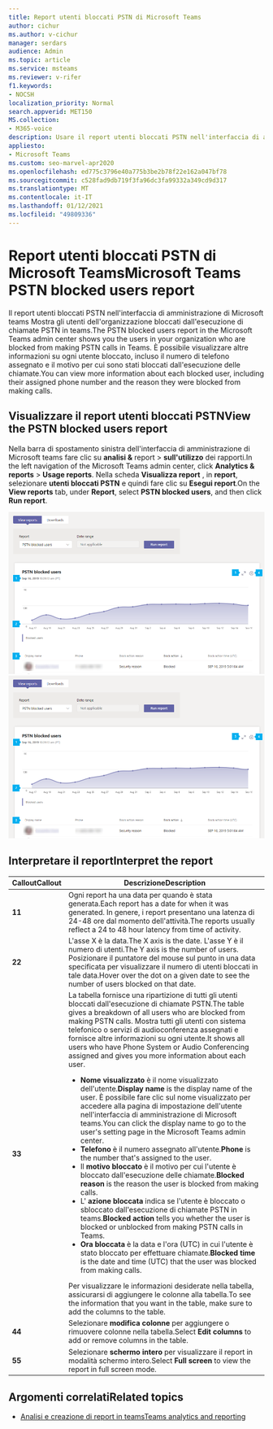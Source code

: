 ```yaml
---
title: Report utenti bloccati PSTN di Microsoft Teams
author: cichur
ms.author: v-cichur
manager: serdars
audience: Admin
ms.topic: article
ms.service: msteams
ms.reviewer: v-rifer
f1.keywords:
- NOCSH
localization_priority: Normal
search.appverid: MET150
MS.collection:
- M365-voice
description: Usare il report utenti bloccati PSTN nell'interfaccia di amministrazione di Microsoft teams per ottenere una panoramica degli utenti del team dell'organizzazione bloccati dall'esecuzione di chiamate PSTN.
appliesto:
- Microsoft Teams
ms.custom: seo-marvel-apr2020
ms.openlocfilehash: ed775c3796e40a775b3be2b78f22e162a047bf78
ms.sourcegitcommit: c528fad9db719f3fa96dc3fa99332a349cd9d317
ms.translationtype: MT
ms.contentlocale: it-IT
ms.lasthandoff: 01/12/2021
ms.locfileid: "49809336"
---
```

# <a name="microsoft-teams-pstn-blocked-users-report"></a><span data-ttu-id="1977d-103">Report utenti bloccati PSTN di Microsoft Teams</span><span class="sxs-lookup"><span data-stu-id="1977d-103">Microsoft Teams PSTN blocked users report</span></span>

<span data-ttu-id="1977d-104">Il report utenti bloccati PSTN nell'interfaccia di amministrazione di Microsoft teams Mostra gli utenti dell'organizzazione bloccati dall'esecuzione di chiamate PSTN in teams.</span><span class="sxs-lookup"><span data-stu-id="1977d-104">The PSTN blocked users report in the Microsoft Teams admin center shows you the users in your organization who are blocked from making PSTN calls in Teams.</span></span> <span data-ttu-id="1977d-105">È possibile visualizzare altre informazioni su ogni utente bloccato, incluso il numero di telefono assegnato e il motivo per cui sono stati bloccati dall'esecuzione delle chiamate.</span><span class="sxs-lookup"><span data-stu-id="1977d-105">You can view more information about each blocked user, including their assigned phone number and the reason they were blocked from making calls.</span></span>

## <a name="view-the-pstn-blocked-users-report"></a><span data-ttu-id="1977d-106">Visualizzare il report utenti bloccati PSTN</span><span class="sxs-lookup"><span data-stu-id="1977d-106">View the PSTN blocked users report</span></span>

<span data-ttu-id="1977d-107">Nella barra di spostamento sinistra dell'interfaccia di amministrazione di Microsoft teams fare clic su **analisi &** report  >  **sull'utilizzo** dei rapporti.</span><span class="sxs-lookup"><span data-stu-id="1977d-107">In the left navigation of the Microsoft Teams admin center, click **Analytics & reports** > **Usage reports**.</span></span> <span data-ttu-id="1977d-108">Nella scheda **Visualizza report** , in **report**, selezionare **utenti bloccati PSTN** e quindi fare clic su **Esegui report**.</span><span class="sxs-lookup"><span data-stu-id="1977d-108">On the **View reports** tab, under **Report**, select **PSTN blocked users**, and then click **Run report**.</span></span>

<span data-ttu-id="1977d-109">![Screenshot del report degli utenti bloccati PSTN nell'interfaccia di amministrazione](../media/teams-reports-pstn-blocked-users-with-callouts.png "Screenshot del report utenti bloccati PSTN nell'interfaccia di amministrazione di Microsoft teams con callout numerati")</span><span class="sxs-lookup"><span data-stu-id="1977d-109">![Screenshot of the PSTN blocked users report report in the admin center](../media/teams-reports-pstn-blocked-users-with-callouts.png "Screenshot of the PSTN blocked users report in the Microsoft Teams admin center with numbered callouts")</span></span>

## <a name="interpret-the-report"></a><span data-ttu-id="1977d-110">Interpretare il report</span><span class="sxs-lookup"><span data-stu-id="1977d-110">Interpret the report</span></span>

|<span data-ttu-id="1977d-111">Callout</span><span class="sxs-lookup"><span data-stu-id="1977d-111">Callout</span></span> |<span data-ttu-id="1977d-112">Descrizione</span><span class="sxs-lookup"><span data-stu-id="1977d-112">Description</span></span>  |
|--------|-------------|
|<span data-ttu-id="1977d-113">**1**</span><span class="sxs-lookup"><span data-stu-id="1977d-113">**1**</span></span>   |<span data-ttu-id="1977d-114">Ogni report ha una data per quando è stata generata.</span><span class="sxs-lookup"><span data-stu-id="1977d-114">Each report has a date for when it was generated.</span></span> <span data-ttu-id="1977d-115">In genere, i report presentano una latenza di 24-48 ore dal momento dell'attività.</span><span class="sxs-lookup"><span data-stu-id="1977d-115">The reports usually reflect a 24 to 48 hour latency from time of activity.</span></span> |
|<span data-ttu-id="1977d-116">**2**</span><span class="sxs-lookup"><span data-stu-id="1977d-116">**2**</span></span>   |<span data-ttu-id="1977d-117">L'asse X è la data.</span><span class="sxs-lookup"><span data-stu-id="1977d-117">The X axis is the date.</span></span> <span data-ttu-id="1977d-118">L'asse Y è il numero di utenti.</span><span class="sxs-lookup"><span data-stu-id="1977d-118">The Y axis is the number of users.</span></span> <br><span data-ttu-id="1977d-119">Posizionare il puntatore del mouse sul punto in una data specificata per visualizzare il numero di utenti bloccati in tale data.</span><span class="sxs-lookup"><span data-stu-id="1977d-119">Hover over the dot on a given date to see the number of users blocked on that date.</span></span> |
|<span data-ttu-id="1977d-120">**3**</span><span class="sxs-lookup"><span data-stu-id="1977d-120">**3**</span></span>   |<span data-ttu-id="1977d-121">La tabella fornisce una ripartizione di tutti gli utenti bloccati dall'esecuzione di chiamate PSTN.</span><span class="sxs-lookup"><span data-stu-id="1977d-121">The table gives a breakdown of all users who are blocked from making PSTN calls.</span></span>  <span data-ttu-id="1977d-122">Mostra tutti gli utenti con sistema telefonico o servizi di audioconferenza assegnati e fornisce altre informazioni su ogni utente.</span><span class="sxs-lookup"><span data-stu-id="1977d-122">It shows all users who have Phone System or Audio Conferencing assigned and gives you more information about each user.</span></span> <ul><li><span data-ttu-id="1977d-123">**Nome visualizzato** è il nome visualizzato dell'utente.</span><span class="sxs-lookup"><span data-stu-id="1977d-123">**Display name** is the display name of the user.</span></span> <span data-ttu-id="1977d-124">È possibile fare clic sul nome visualizzato per accedere alla pagina di impostazione dell'utente nell'interfaccia di amministrazione di Microsoft teams.</span><span class="sxs-lookup"><span data-stu-id="1977d-124">You can click the display name to go to the user's setting page in the Microsoft Teams admin center.</span></span> </li> <li><span data-ttu-id="1977d-125">**Telefono** è il numero assegnato all'utente.</span><span class="sxs-lookup"><span data-stu-id="1977d-125">**Phone** is the number that's assigned to the user.</span></span></li> <li><span data-ttu-id="1977d-126">Il **motivo bloccato** è il motivo per cui l'utente è bloccato dall'esecuzione delle chiamate.</span><span class="sxs-lookup"><span data-stu-id="1977d-126">**Blocked reason** is the reason the user is blocked from making calls.</span></span></li><li><span data-ttu-id="1977d-127">L' **azione bloccata** indica se l'utente è bloccato o sbloccato dall'esecuzione di chiamate PSTN in teams.</span><span class="sxs-lookup"><span data-stu-id="1977d-127">**Blocked action**  tells you whether the user is blocked or unblocked from making PSTN calls in Teams.</span></span></li> <li><span data-ttu-id="1977d-128">**Ora bloccata** è la data e l'ora (UTC) in cui l'utente è stato bloccato per effettuare chiamate.</span><span class="sxs-lookup"><span data-stu-id="1977d-128">**Blocked time** is the date and time (UTC) that the user was blocked from making calls.</span></span></li></li> </ul><span data-ttu-id="1977d-129">Per visualizzare le informazioni desiderate nella tabella, assicurarsi di aggiungere le colonne alla tabella.</span><span class="sxs-lookup"><span data-stu-id="1977d-129">To see the information that you want in the table, make sure to add the columns to the table.</span></span> |
|<span data-ttu-id="1977d-130">**4**</span><span class="sxs-lookup"><span data-stu-id="1977d-130">**4**</span></span>   |<span data-ttu-id="1977d-131">Selezionare **modifica colonne** per aggiungere o rimuovere colonne nella tabella.</span><span class="sxs-lookup"><span data-stu-id="1977d-131">Select **Edit columns** to add or remove columns in the table.</span></span>|
|<span data-ttu-id="1977d-132">**5**</span><span class="sxs-lookup"><span data-stu-id="1977d-132">**5**</span></span>   |<span data-ttu-id="1977d-133">Selezionare **schermo intero** per visualizzare il report in modalità schermo intero.</span><span class="sxs-lookup"><span data-stu-id="1977d-133">Select **Full screen** to view the report in full screen mode.</span></span>|

## <a name="related-topics"></a><span data-ttu-id="1977d-134">Argomenti correlati</span><span class="sxs-lookup"><span data-stu-id="1977d-134">Related topics</span></span>

- [<span data-ttu-id="1977d-135">Analisi e creazione di report in teams</span><span class="sxs-lookup"><span data-stu-id="1977d-135">Teams analytics and reporting</span></span>](teams-reporting-reference.md)